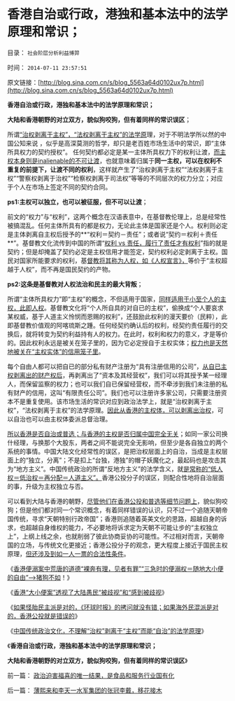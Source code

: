 # 香港自治或行政，港独和基本法中的法学原理和常识；

目录： `社会阶层分析利益博羿` 

时间： `2014-07-11 23:57:51` 

原文链接：[http://blog.sina.com.cn/s/blog_5563a64d0102ux7p.html](http://blog.sina.com.cn/s/blog_5563a64d0102ux7p.html)

**香港自治或行政，港独和基本法中的法学原理和常识；**

**大陆和香港朝野的对立双方，貌似狗咬狗，但有着同样的常识误区**；

所谓[“治权剥离于主权”，“法权剥离于主权”的法学原](../../../2014/7/7/北京和香港人，对于自治权概念，均与国际社会一般理解迥异.md)理，对于不明法学所以然的中国公知来说
，似乎是高深莫测的哲学，却只是老百姓市场生活中的常识，即“主体所具权力的契约授权”。
任何契约都必定是某一主体所具权力下的权利让渡，[而主权本身则是inalienable的不可让渡](../../../2013/8/19/什么是inalienable不可让渡的权力？《利维坦》中的《国际歌》.md)，也就意味着归属于**同一主权，可以在权利不重复的前提下，让渡不同的权利**，这样就产生了“治权剥离于主权”“法权剥离于主权”“警察权剥离于治权”“检察权剥离于司法权”等等的不同层次的权力分立；对应于个人在市场上签定不同的契约合同。

**ps1:主权可以独立，也可以被征服，但不可以让渡**；

前文的“权力”与“权利”，这两个概念在汉语表意中，在基督教伦理上，总是经常性被搞混乱。任何主体所具有的都是权力，无论此主体是国家还是个人。权利则必定是主体剥离自主权后授予的**“权利＝契约－责任”；或者说“契约＝权利＋责任**”。基督教文化流传到中国的所谓“[权利
vs
责任，履行了责任才有权利](../../../2009/10/31/人权利益交换对象伪代码逻辑.md)”指的就是契约；但是却掩盖了契约必定是主权信用才能签定，契约权利必定剥离于主权。国民对国家所能要求的权利，基[督教将其称为人权，如《人权宣言》，](../../../2013/6/27/民粹公知羞于“利益，自利”，不敢面对人权自卫可大开杀戒.md)等价于“主权超越于人权”，而不再是国民契约的产物。

**ps2:这条是基督教对人权法治和民主的最大背叛**；

所谓“主体所具权力”即“主权”的概念，不但适用于国家，[同样适用于小至个人的主权，此即人权](../../../2009/10/31/人权经济学和人权对象模型.md)。基督教文化将“个人所自具的对自已的主权”，偷换成“个人要哀求某权威，基于人道主义怜悯而恩赐的权利”，还鼓励此权利的漫天要价（民粹），此即基督教价值观的阿喀琉斯之踵。任何经契约确认后的权利，经契约责任履行的交换后，就将转变为契约利益持有人的权力。在此时，权利和权力的意义，才是等价的。因此权利永远是被关在笼子里的，因为它必定授自于主权实体；[权力也是天然地被关在“主权实体”的信用笼子里](../../../2013/9/12/绝对的权力，不允许有人为的限制.md)。

每个自由人都可以把自已的部分私有财产注册为“具有注册信用的公司”，[从自已主权剥离出的财产权后](../../../2009/9/16/人权产权宪法Vs财产权《物权法》.md)，再剥离出了“资本及其经营权”，我们可以将其授予某一经理人，而保留监察的权力；也可以我们自已保留经营权，而不牵涉到我们未注册的私有财产的信用，这叫“有限责任公司”。我们也可以注册许多家公司，只需要注册资本不是重复使用。该市场生活的常识对应到政治法学上，就是“治权剥离于主权”，“法权剥离于主权”的法学原理。[因此从香港的主权体，可以剥离出治权](../../../2012/9/6/香港，澳门和深圳的自治权异同；.md)，可以自治也可以由主权体委派总督治理。

[所以香港是否自治或普选；与香港的主权是否归属中国完全无关](../../../2014/7/2/《环球时报》确实拷问了香港公投：什么是真正的民主？.md)；如同一家公司换什经理，与换那个大股东，两者之间不能说完全无影响，但至少是各自独立的两个系统的事情。中国大陆文化经常性的误区，是把治权层面上的自治，当成是主权层面上的“独立，分离”；不是扣上“台独，港独”的帽子妖魔化之，最起码也是攻击其为“地方主义”。中国传统政治的所谓“反地方主义”的法学含义，就[是常称的“低人权＝低治权＝再分配＝人道主义”。](../../../2009/10/29/低人权和低治权的等效性，慈善的消费性质.md)香港公投分子的误区，则配合性地将自治层面的事，升级为主权独立与否。

可以看到大陆与香港的朝野，[尽管他们在香港公投和普选等细节问题上](../../../2009/3/2/人性本私；民主不是治腐败的速效灵丹.md)，貌似狗咬狗；但是他们都对同一个常识概念，有着同样错误的认识，只不过一个追随天朝帝国传统，寻求“天朝特别行政帝国”；香港则追随着英美文化的思路，超越自身的诉求，也超越自身维权的能力，不必要地将诉求定为天朝不可能让步的“主权独立上”，上纲上线之余，也就削弱了彼此协商妥协的可能性。不过相对而言，天朝帝国的立场，与传统文化更接近；香港公投分子的观念，更大程度上接近于国民主权原理，[但还涉及到如一人一票的合法性条件](../../../2009/6/21/为什么一人一票三权分立不是民主.md)。

《[香港便溺案中荒唐的道德“裸奔有理，见者有罪”“三急时的便溺权＝随地大小便的自由”——>猪狗不如](../../../2014/4/24/“裸奔有理，见者有罪”的维权，猪狗不如的“便溺自由”.md)！》

《[香港“大小便案”透视了大陆愚民“被歧视”和“感到被歧视](../../../2014/5/12/香港“随地大小便起哄案”是大陆公知的集体丑闻；.md)》

《[如果怪胎民主派是对的，《环球时报》的拷问就没有错；如果海外民混派是对的，香港公投就是错误的](../../../2014/7/2/《环球时报》确实拷问了香港公投：什么是真正的民主？.md)》

《[中国传统政治文化，不理解“治权”剥离于“主权”而能“自治”的法学原理](../../../2014/7/7/香港如果真的是一个自由港，香港经济体系就不会崩溃；.md)》

《**香港自治或行政，港独和基本法中的法学原理和常识；**

**大陆和香港朝野的对立双方，貌似狗咬狗，但有着同样的常识误区**》

前一篇： [政治迫害福喜的唯一结果，是食品和服务行业国有化](../../../2014/8/12/政治迫害福喜的唯一结果，是食品和服务行业国有化.md)

后一篇： [薄熙来和李天一水军集团的张冠李戴，移花接木](../../../2014/7/6/薄熙来和李天一水军集团的张冠李戴，移花接木.md)

